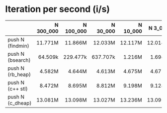 # Iteration per second (i/s)

|                  |N 300_000|N 100_000|N 30_000|N 10_000| N 3_000| N 1_000|   N 300|   N 100|    N 30|    N 10|
|:-----------------|--------:|--------:|-------:|-------:|-------:|-------:|-------:|-------:|-------:|-------:|
|push N (findmin)  |  11.771M|  11.866M| 12.033M| 12.117M| 12.014M| 11.962M| 11.850M| 11.626M| 11.725M| 11.321M|
|push N (bsearch)  |  64.509k| 229.477k|637.707k|  1.216M|  1.694M|  2.024M|  2.443M|  2.932M|  3.634M|  4.448M|
|push N (rb_heap)  |   4.582M|   4.644M|  4.613M|  4.675M|  4.671M|  4.674M|  4.715M|  4.825M|  5.254M|  5.792M|
|push N (c++ stl)  |   8.472M|   8.695M|  8.812M|  9.198M|  9.128M|  9.085M|  9.007M|  8.939M|  8.304M|  7.107M|
|push N (c_dheap)  |  13.081M|  13.098M| 13.027M| 13.236M| 13.095M| 13.040M| 12.951M| 13.033M| 13.031M| 12.422M|

